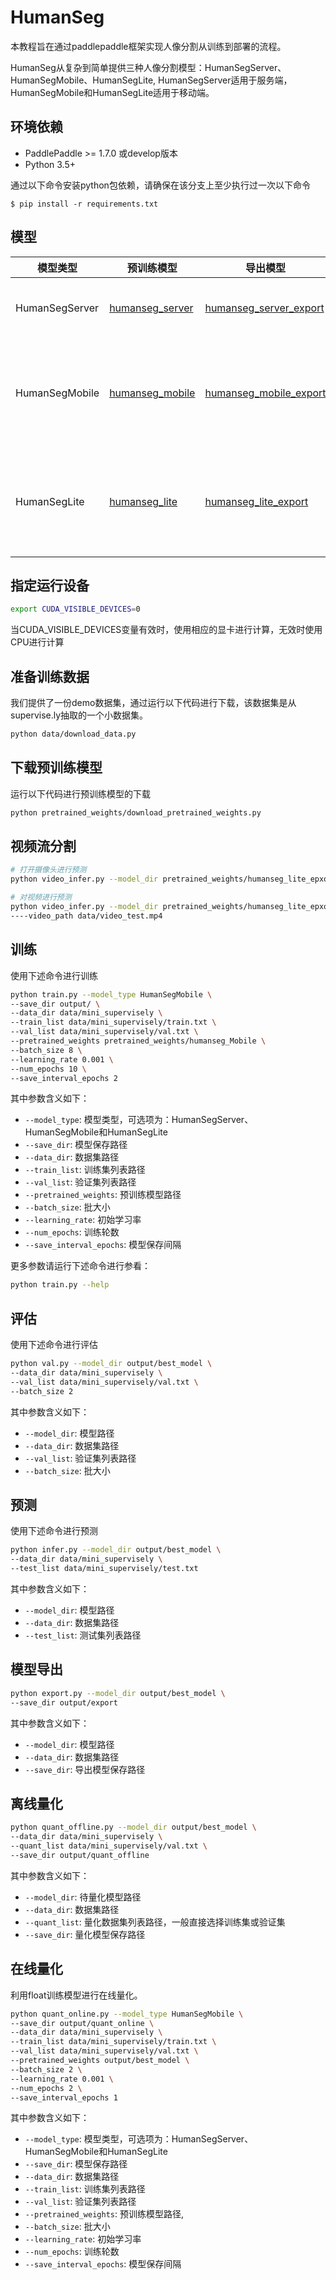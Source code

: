 # HumanSeg

本教程旨在通过paddlepaddle框架实现人像分割从训练到部署的流程。

HumanSeg从复杂到简单提供三种人像分割模型：HumanSegServer、HumanSegMobile、HumanSegLite,
HumanSegServer适用于服务端，HumanSegMobile和HumanSegLite适用于移动端。

## 环境依赖

* PaddlePaddle >= 1.7.0 或develop版本
* Python 3.5+

通过以下命令安装python包依赖，请确保在该分支上至少执行过一次以下命令
```shell
$ pip install -r requirements.txt
```

## 模型
| 模型类型 | 预训练模型 | 导出模型 | 量化模型 | 说明 |
| --- | --- | --- | --- | --- |
| HumanSegServer | [humanseg_server](https://paddleseg.bj.bcebos.com/humanseg/models/humanseg_server.zip) | [humanseg_server_export](https://paddleseg.bj.bcebos.com/humanseg/models/humanseg_server_export.zip) | [humanseg_server_quant](https://paddleseg.bj.bcebos.com/humanseg/models/humanseg_server_quant.zip) | 服务端GPU环境  |
| HumanSegMobile | [humanseg_mobile](https://paddleseg.bj.bcebos.com/humanseg/models/humanseg_mobile.zip) | [humanseg_mobile_export](https://paddleseg.bj.bcebos.com/humanseg/models/humanseg_mobile_export.zip) | [humanseg_mobile_quant](https://paddleseg.bj.bcebos.com/humanseg/models/humanseg_mobile_quant.zip) | 小模型, 适合轻量级计算环境 |
| HumanSegLite | [humanseg_lite](https://paddleseg.bj.bcebos.com/humanseg/models/humanseg_lite.zip) | [humanseg_lite_export](https://paddleseg.bj.bcebos.com/humanseg/models/humanseg_lite_export.zip) |  [humanseg_lite_quant](https://paddleseg.bj.bcebos.com/humanseg/models/humanseg_lite_quant.zip) | 小模型, 适合轻量级计算环境 |

## 指定运行设备
```bash
export CUDA_VISIBLE_DEVICES=0
```
当CUDA_VISIBLE_DEVICES变量有效时，使用相应的显卡进行计算，无效时使用CPU进行计算

## 准备训练数据
我们提供了一份demo数据集，通过运行以下代码进行下载，该数据集是从supervise.ly抽取的一个小数据集。

```bash
python data/download_data.py
```

## 下载预训练模型
运行以下代码进行预训练模型的下载
```bash
python pretrained_weights/download_pretrained_weights.py
```

## 视频流分割
```bash
# 打开摄像头进行预测
python video_infer.py --model_dir pretrained_weights/humanseg_lite_epxort

# 对视频进行预测
python video_infer.py --model_dir pretrained_weights/humanseg_lite_epxort \
----video_path data/video_test.mp4

```

## 训练
使用下述命令进行训练
```bash
python train.py --model_type HumanSegMobile \
--save_dir output/ \
--data_dir data/mini_supervisely \
--train_list data/mini_supervisely/train.txt \
--val_list data/mini_supervisely/val.txt \
--pretrained_weights pretrained_weights/humanseg_Mobile \
--batch_size 8 \
--learning_rate 0.001 \
--num_epochs 10 \
--save_interval_epochs 2
```
其中参数含义如下：
* `--model_type`: 模型类型，可选项为：HumanSegServer、HumanSegMobile和HumanSegLite
* `--save_dir`: 模型保存路径
* `--data_dir`: 数据集路径
* `--train_list`: 训练集列表路径
* `--val_list`: 验证集列表路径
* `--pretrained_weights`: 预训练模型路径
* `--batch_size`: 批大小
* `--learning_rate`: 初始学习率
* `--num_epochs`: 训练轮数
* `--save_interval_epochs`: 模型保存间隔

更多参数请运行下述命令进行参看：
```bash
python train.py --help
```

## 评估
使用下述命令进行评估
```bash
python val.py --model_dir output/best_model \
--data_dir data/mini_supervisely \
--val_list data/mini_supervisely/val.txt \
--batch_size 2
```
其中参数含义如下：
* `--model_dir`: 模型路径
* `--data_dir`: 数据集路径
* `--val_list`: 验证集列表路径
* `--batch_size`: 批大小

## 预测
使用下述命令进行预测
```bash
python infer.py --model_dir output/best_model \
--data_dir data/mini_supervisely \
--test_list data/mini_supervisely/test.txt
```
其中参数含义如下：
* `--model_dir`: 模型路径
* `--data_dir`: 数据集路径
* `--test_list`: 测试集列表路径

## 模型导出
```bash
python export.py --model_dir output/best_model \
--save_dir output/export
```
其中参数含义如下：
* `--model_dir`: 模型路径
* `--data_dir`: 数据集路径
* `--save_dir`: 导出模型保存路径

## 离线量化
```bash
python quant_offline.py --model_dir output/best_model \
--data_dir data/mini_supervisely \
--quant_list data/mini_supervisely/val.txt \
--save_dir output/quant_offline
```
其中参数含义如下：
* `--model_dir`: 待量化模型路径
* `--data_dir`: 数据集路径
* `--quant_list`: 量化数据集列表路径，一般直接选择训练集或验证集
* `--save_dir`: 量化模型保存路径

## 在线量化
利用float训练模型进行在线量化。
```bash
python quant_online.py --model_type HumanSegMobile \
--save_dir output/quant_online \
--data_dir data/mini_supervisely \
--train_list data/mini_supervisely/train.txt \
--val_list data/mini_supervisely/val.txt \
--pretrained_weights output/best_model \
--batch_size 2 \
--learning_rate 0.001 \
--num_epochs 2 \
--save_interval_epochs 1
```
其中参数含义如下：
* `--model_type`: 模型类型，可选项为：HumanSegServer、HumanSegMobile和HumanSegLite
* `--save_dir`: 模型保存路径
* `--data_dir`: 数据集路径
* `--train_list`: 训练集列表路径
* `--val_list`: 验证集列表路径
* `--pretrained_weights`: 预训练模型路径,
* `--batch_size`: 批大小
* `--learning_rate`: 初始学习率
* `--num_epochs`: 训练轮数
* `--save_interval_epochs`: 模型保存间隔
